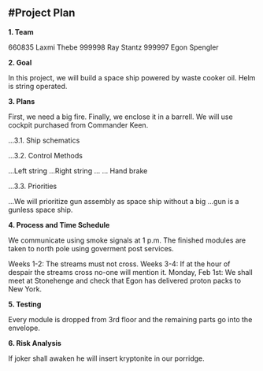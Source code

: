 #Project Plan
------

**1. Team**


660835 Laxmi Thebe
999998 Ray Stantz
999997 Egon Spengler



**2. Goal**

In this project, we will build a space ship powered by waste
cooker oil. Helm is string operated.


**3. Plans**

First, we need a big fire. Finally, we enclose it in a barrell.
We will use cockpit purchased from Commander Keen.


...3.1. Ship schematics




...3.2. Control Methods


...Left string
...Right string
... ... Hand brake



...3.3. Priorities

...We will prioritize gun assembly as space ship without a big
...gun is a gunless space ship.


**4. Process and Time Schedule**

We communicate using smoke signals at 1 p.m. The finished
modules are taken to north pole using goverment post services.


Weeks 1-2: The streams must not cross.
Weeks 3-4: If at the hour of despair the streams cross
no-one will mention it.
Monday, Feb 1st: We shall meet at Stonehenge and check that
Egon has delivered proton packs to New York.



**5. Testing**

Every module is dropped from 3rd floor and the remaining parts
go into the envelope.


**6. Risk Analysis**

If joker shall awaken he will insert kryptonite in our porridge.

